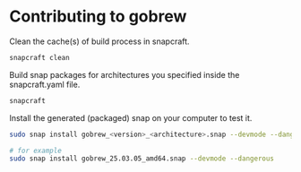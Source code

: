 # Contributing to gobrew

Clean the cache(s) of build process in snapcraft.

```sh
snapcraft clean
```

Build snap packages for architectures you specified inside the snapcraft.yaml file.

```sh
snapcraft
```

Install the generated (packaged) snap on your computer to test it.

```sh
sudo snap install gobrew_<version>_<architecture>.snap --devmode --dangerous

# for example
sudo snap install gobrew_25.03.05_amd64.snap --devmode --dangerous
```
